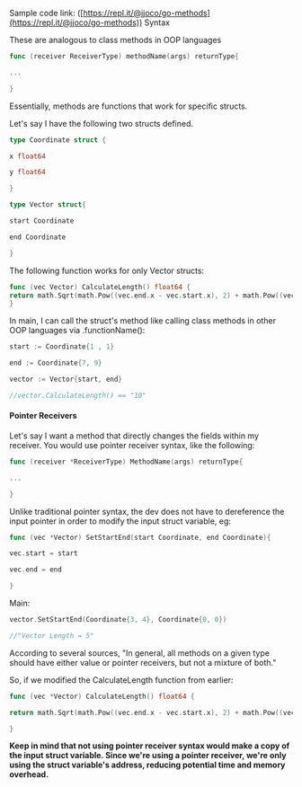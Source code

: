 
Sample code link: ([https://repl.it/@jjoco/go-methods](https://repl.it/@jjoco/go-methods))
Syntax

These are analogous to class methods in OOP languages
```go
func (receiver ReceiverType) methodName(args) returnType{

...

}
```
Essentially, methods are functions that work for specific structs.

Let's say I have the following two structs defined.
```go
type Coordinate struct {

x float64

y float64

}
```
```go
type Vector struct{

start Coordinate

end Coordinate

}
```
The following function works for only Vector structs:
```go
func (vec Vector) CalculateLength() float64 {
return math.Sqrt(math.Pow((vec.end.x - vec.start.x), 2) + math.Pow((vec.end.y- vec.start.y),2))
}
```
In main, I can call the struct's method like calling class methods in other OOP languages via .functionName():
```go
start := Coordinate{1 , 1}

end := Coordinate{7, 9}

vector := Vector{start, end}

//vector.CalculateLength() == "10"
```
#### Pointer Receivers

Let's say I want a method that directly changes the fields within my receiver. You would use pointer receiver syntax, like the following:
```go
func (receiver *ReceiverType) MethodName(args) returnType{

...

}
```
Unlike traditional pointer syntax, the dev does not have to dereference the input pointer in order to modify the input struct variable, eg:
```go
func (vec *Vector) SetStartEnd(start Coordinate, end Coordinate){

vec.start = start

vec.end = end

}
```
Main:
```go
vector.SetStartEnd(Coordinate{3, 4}, Coordinate{0, 0})

//"Vector Length = 5"
```
According to several sources, "In general, all methods on a given type should have either value or pointer receivers, but not a mixture of both."

So, if we modified the CalculateLength function from earlier:
```go
func (vec *Vector) CalculateLength() float64 {

return math.Sqrt(math.Pow((vec.end.x - vec.start.x), 2) + math.Pow((vec.end.y - vec.start.y),2))

}
```
**Keep in mind that not using pointer receiver syntax would make a copy of the input struct variable. Since we're using a pointer receiver, we're only using the struct variable's address, reducing potential time and memory overhead.**